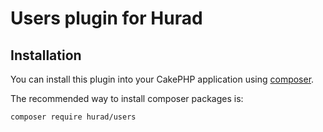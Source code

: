 # Users plugin for Hurad

## Installation

You can install this plugin into your CakePHP application using [composer](http://getcomposer.org).

The recommended way to install composer packages is:

```
composer require hurad/users
```
